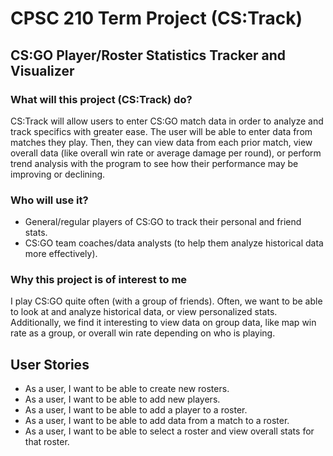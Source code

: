 # CPSC 210 Term Project (CS:Track)

## CS:GO Player/Roster Statistics Tracker and Visualizer

### What will this project (CS:Track) do?

CS:Track will allow users to enter CS:GO match data in order to analyze and track specifics
with greater ease. The user will be able to enter data from matches they play. Then, they
can view data from each prior match, view overall data (like overall win rate or average 
damage per round), or perform trend analysis with the program to see how their performance
may be improving or declining.

### Who will use it?

- General/regular players of CS:GO to track their personal and friend stats.
- CS:GO team coaches/data analysts (to help them analyze historical data more effectively).

### Why this project is of interest to me

I play CS:GO quite often (with a group of friends). Often, we want to be able to look at 
and analyze historical data, or view personalized stats. Additionally, we find it
interesting to view data on group data, like map win rate as a group, or overall win rate
depending on who is playing.

## User Stories

- As a user, I want to be able to create new rosters.
- As a user, I want to be able to add new players.
- As a user, I want to be able to add a player to a roster.
- As a user, I want to be able to add data from a match to a roster.
- As a user, I want to be able to select a roster and view overall stats for that roster.

